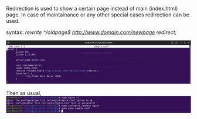 Redirection is used to show a certain page instead of main (index.html) page. In case of maintainance or any other special cases redirection can be used.

syntax:
*rewrite ^/oldpage$ http://www.domain.com/newpage redirect;*

![](Attachments/Pasted%20image%2020221228123048.png)

Then as usual, 
![](Attachments/Pasted%20image%2020221228123140.png)
